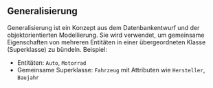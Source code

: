 ## Generalisierung

Generalisierung ist ein Konzept aus dem Datenbankentwurf und der objektorientierten Modellierung. Sie wird verwendet, um gemeinsame Eigenschaften von mehreren Entitäten in einer übergeordneten Klasse (Superklasse) zu bündeln. Beispiel:

- Entitäten: `Auto`, `Motorrad`
- Gemeinsame Superklasse: `Fahrzeug` mit Attributen wie `Hersteller`, `Baujahr`


